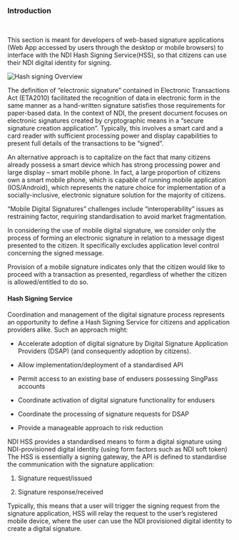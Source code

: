 ### Introduction
<br/>

This section is meant for developers of web-based signature applications (Web App accessed by users through the desktop or mobile browsers) to interface with the NDI Hash Signing Service(HSS), so that citizens can use their NDI digital identity for signing.  

![Hash signing Overview](/assets/lib/trusted-access/resowners/img/hsoverview.png)

The definition of “electronic signature” contained in Electronic Transactions Act (ETA2010) facilitated the recognition of data in electronic form in the same manner as a hand-written signature satisfies those requirements for paper-based data. In the context of NDI, the present document focuses on electronic signatures created by cryptographic means in a “secure signature creation application”. Typically, this involves a smart card and a card reader with sufficient processing power and display capabilities to present full details of the transactions to be “signed”.

An alternative approach is to capitalize on the fact that many citizens already possess a smart device which has strong processing power and large display – smart mobile phone. In fact, a large proportion of citizens own a smart mobile phone, which is capable of running mobile application (IOS/Android), which represents the nature choice for implementation of a socially-inclusive, electronic signature solution for the majority of citizens.

“Mobile Digital Signatures” challenges include “interoperability” issues as restraining factor, requiring standardisation to avoid market fragmentation.

In considering the use of mobile digital signature, we consider only the process of forming an electronic signature in relation to a message digest presented to the citizen. It specifically excludes application level control concerning the signed message.

Provision of a mobile signature indicates only that the citizen would like to proceed with a transaction as presented, regardless of whether the citizen is allowed/entitled to do so.

#### Hash Signing Service

Coordination and management of the digital signature process represents an opportunity to define a Hash Signing Service for citizens and application providers alike. Such an approach might:

+ Accelerate adoption of digital signature by Digital Signature Application Providers (DSAP) (and consequently adoption by citizens).
  
+ Allow implementation/deployment of a standardised API

+ Permit access to an existing base of endusers possessing SingPass accounts

+ Coordinate activation of digital signature functionality for endusers
  
+ Coordinate the processing of signature requests for DSAP

+ Provide a manageable approach to risk reduction
  
NDI HSS provides a standardised means to form a digital signature using NDI-provisioned digital identity (using form factors such as NDI soft token)
The HSS is essentially a signing gateway, the API is defined to standardise the communication with the signature application:

1. Signature request/issued

2. Signature response/received

Typically, this means that a user will trigger the signing request from the signature application, HSS will relay the request to the user’s registered mobile device, where the user can use the NDI provisioned digital identity to create a digital signature.